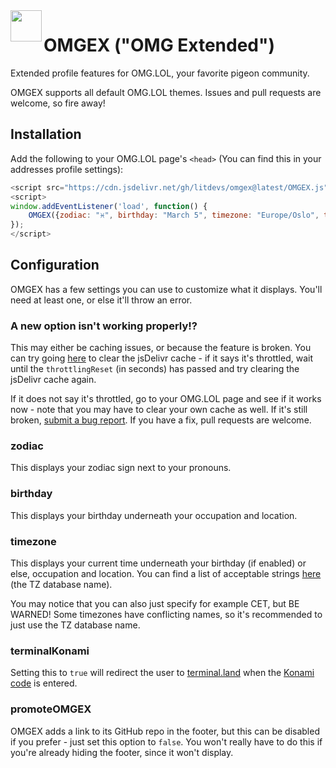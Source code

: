 <image src=".github/OMGEX.png" width="50" align="left">

# OMGEX ("OMG Extended")

Extended profile features for OMG.LOL, your favorite pigeon community.

OMGEX supports all default OMG.LOL themes. Issues and pull requests are welcome, so fire away!

## Installation

Add the following to your OMG.LOL page's `<head>` (You can find this in your addresses profile settings):

```js
<script src="https://cdn.jsdelivr.net/gh/litdevs/omgex@latest/OMGEX.js"></script>
<script>
window.addEventListener('load', function() {
    OMGEX({zodiac: "♓", birthday: "March 5", timezone: "Europe/Oslo", terminalKonami: true});
});
</script>
```

## Configuration

OMGEX has a few settings you can use to customize what it displays. You'll need at least one, or else it'll throw an error.

### A new option isn't working properly!?

This may either be caching issues, or because the feature is broken. You can try going [here](https://purge.jsdelivr.net/gh/litdevs/omgex@latest/OMGEX.js) to clear the jsDelivr cache - if it says it's throttled, wait until the `throttlingReset` (in seconds) has passed and try clearing the jsDelivr cache again.

If it does not say it's throttled, go to your OMG.LOL page and see if it works now - note that you may have to clear your own cache as well. If it's still broken, [submit a bug report](https://github.com/LITdevs/OMGEX/issues/new). If you have a fix, pull requests are welcome.

### zodiac

This displays your zodiac sign next to your pronouns.

### birthday

This displays your birthday underneath your occupation and location.

### timezone

This displays your current time underneath your birthday (if enabled) or else, occupation and location. You can find a list of acceptable strings [here](https://en.wikipedia.org/wiki/List_of_tz_database_time_zones#List) (the TZ database name). 

You may notice that you can also just specify for example CET, but BE WARNED! Some timezones have conflicting names, so it's recommended to just use the TZ database name.

### terminalKonami

Setting this to `true` will redirect the user to [terminal.land](https://terminal.land/) when the [Konami code](https://en.wikipedia.org/wiki/Konami_Code) is entered.
    
### promoteOMGEX

OMGEX adds a link to its GitHub repo in the footer, but this can be disabled if you prefer - just set this option to `false`. You won't really have to do this if you're already hiding the footer, since it won't display.
